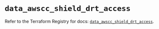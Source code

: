 # `data_awscc_shield_drt_access`

Refer to the Terraform Registry for docs: [`data_awscc_shield_drt_access`](https://registry.terraform.io/providers/hashicorp/awscc/0.70.0/docs/data-sources/shield_drt_access).
